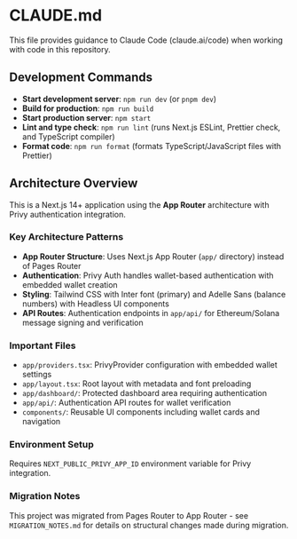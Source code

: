 # CLAUDE.md

This file provides guidance to Claude Code (claude.ai/code) when working with code in this repository.

## Development Commands

- **Start development server**: `npm run dev` (or `pnpm dev`)
- **Build for production**: `npm run build`
- **Start production server**: `npm start`
- **Lint and type check**: `npm run lint` (runs Next.js ESLint, Prettier check, and TypeScript compiler)
- **Format code**: `npm run format` (formats TypeScript/JavaScript files with Prettier)

## Architecture Overview

This is a Next.js 14+ application using the **App Router** architecture with Privy authentication integration.

### Key Architecture Patterns

- **App Router Structure**: Uses Next.js App Router (`app/` directory) instead of Pages Router
- **Authentication**: Privy Auth handles wallet-based authentication with embedded wallet creation
- **Styling**: Tailwind CSS with Inter font (primary) and Adelle Sans (balance numbers) with Headless UI components
- **API Routes**: Authentication endpoints in `app/api/` for Ethereum/Solana message signing and verification

### Important Files

- `app/providers.tsx`: PrivyProvider configuration with embedded wallet settings
- `app/layout.tsx`: Root layout with metadata and font preloading
- `app/dashboard/`: Protected dashboard area requiring authentication
- `app/api/`: Authentication API routes for wallet verification
- `components/`: Reusable UI components including wallet cards and navigation

### Environment Setup

Requires `NEXT_PUBLIC_PRIVY_APP_ID` environment variable for Privy integration.

### Migration Notes

This project was migrated from Pages Router to App Router - see `MIGRATION_NOTES.md` for details on structural changes made during migration.
